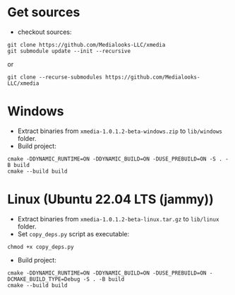 # Get sources

- checkout sources:
```shell
git clone https://github.com/Medialooks-LLC/xmedia
git submodule update --init --recursive
```
or
```shell
git clone --recurse-submodules https://github.com/Medialooks-LLC/xmedia
```

# Windows
- Extract binaries from `xmedia-1.0.1.2-beta-windows.zip` to `lib/windows` folder.
- Build project:
```shell
cmake -DDYNAMIC_RUNTIME=ON -DDYNAMIC_BUILD=ON -DUSE_PREBUILD=ON -S . -B build
cmake --build build
```

# Linux (Ubuntu 22.04 LTS (jammy))
- Extract binaries from `xmedia-1.0.1.2-beta-linux.tar.gz` to `lib/linux` folder.
- Set `copy_deps.py` script as executable:
```shell
chmod +x copy_deps.py
```
- Build project:
```shell
cmake -DDYNAMIC_RUNTIME=ON -DDYNAMIC_BUILD=ON -DUSE_PREBUILD=ON -DCMAKE_BUILD_TYPE=Debug -S . -B build
cmake --build build
```